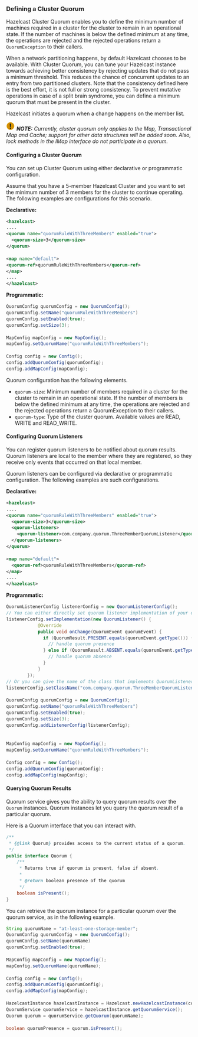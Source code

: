 ### Defining a Cluster Quorum

Hazelcast Cluster Quorum enables you to define the minimum number of machines required in a cluster for the cluster to remain in an operational state. If the number of machines is below the defined minimum at any time, the operations are rejected and the rejected operations return a `QuorumException` to their callers.

When a network partitioning happens, by default Hazelcast chooses to be available. With Cluster Quorum, you can tune your Hazelcast instance towards achieving better consistency by rejecting updates that do not pass a minimum threshold. This reduces the chance of concurrent updates to an entry from two partitioned clusters. Note that the consistency defined here is the best effort, it is not full or strong consistency. To prevent mutative operations in case of a split brain syndrome, you can define a minimum quorum that must be present in the cluster.

Hazelcast initiates a quorum when a change happens on the member list.

![image](images/NoteSmall.jpg) ***NOTE:*** *Currently, cluster quorum only applies to the Map, Transactional Map and Cache; support for other data structures will be added soon. Also, lock methods in the IMap interface do not participate in a quorum.*


#### Configuring a Cluster Quorum

You can set up Cluster Quorum using either declarative or programmatic configuration.

Assume that you have a 5-member Hazelcast Cluster and you want to set the minimum number of 3 members for the cluster to continue operating. The following examples are configurations for this scenario.

**Declarative:**

```xml
<hazelcast>
....
<quorum name="quorumRuleWithThreeMembers" enabled="true">
  <quorum-size>3</quorum-size>
</quorum>

<map name="default">
<quorum-ref>quorumRuleWithThreeMembers</quorum-ref>
</map>
....
</hazelcast>

```

**Programmatic:**

```java
QuorumConfig quorumConfig = new QuorumConfig();
quorumConfig.setName("quorumRuleWithThreeMembers")
quorumConfig.setEnabled(true);
quorumConfig.setSize(3);

MapConfig mapConfig = new MapConfig();
mapConfig.setQuorumName("quorumRuleWithThreeMembers");

Config config = new Config();
config.addQuorumConfig(quorumConfig);
config.addMapConfig(mapConfig);

```

Quorum configuration has the following elements.


- `quorum-size`: Minimum number of members required in a cluster for the cluster to remain in an operational state. If the number of members is below the defined minimum at any time, the operations are rejected and the rejected operations return a QuorumException to their callers.
- `quorum-type`: Type of the cluster quorum. Available values are READ, WRITE and READ_WRITE.



#### Configuring Quorum Listeners

You can register quorum listeners to be notified about quorum results. Quorum listeners are local to the member where they are registered, so they receive only events that occurred on that local member.

Quorum listeners can be configured via declarative or programmatic configuration. The following examples are such configurations.

**Declarative:**

```xml
<hazelcast>
....
<quorum name="quorumRuleWithThreeMembers" enabled="true">
  <quorum-size>3</quorum-size>
  <quorum-listeners>
    <quorum-listener>com.company.quorum.ThreeMemberQuorumListener</quorum-listener>
  </quorum-listeners>
</quorum>

<map name="default">
  <quorum-ref>quorumRuleWithThreeMembers</quorum-ref>
</map>
....
</hazelcast>
```

**Programmatic:**

```java
QuorumListenerConfig listenerConfig = new QuorumListenerConfig();
// You can either directly set quorum listener implementation of your own
listenerConfig.setImplementation(new QuorumListener() {
            @Override
            public void onChange(QuorumEvent quorumEvent) {
              if (QuorumResult.PRESENT.equals(quorumEvent.getType())) {
                // handle quorum presence
              } else if (QuorumResult.ABSENT.equals(quorumEvent.getType())) {
                // handle quorum absence
              }
            }
        });
// Or you can give the name of the class that implements QuorumListener interface.
listenerConfig.setClassName("com.company.quorum.ThreeMemberQuorumListener");

QuorumConfig quorumConfig = new QuorumConfig();
quorumConfig.setName("quorumRuleWithThreeMembers")
quorumConfig.setEnabled(true);
quorumConfig.setSize(3);
quorumConfig.addListenerConfig(listenerConfig);


MapConfig mapConfig = new MapConfig();
mapConfig.setQuorumName("quorumRuleWithThreeMembers");

Config config = new Config();
config.addQuorumConfig(quorumConfig);
config.addMapConfig(mapConfig);
```




#### Querying Quorum Results

Quorum service gives you the ability to query quorum results over the `Quorum` instances. Quorum instances let you query the quorum result of a particular quorum.

Here is a Quorum interface that you can interact with.

```java
/**
 * {@link Quorum} provides access to the current status of a quorum.
 */
public interface Quorum {
    /**
     * Returns true if quorum is present, false if absent.
     *
     * @return boolean presence of the quorum
     */
    boolean isPresent();
}
```
You can retrieve the quorum instance for a particular quorum over the quorum service, as in the following example.

```java
String quorumName = "at-least-one-storage-member";
QuorumConfig quorumConfig = new QuorumConfig();
quorumConfig.setName(quorumName)
quorumConfig.setEnabled(true);

MapConfig mapConfig = new MapConfig();
mapConfig.setQuorumName(quorumName);

Config config = new Config();
config.addQuorumConfig(quorumConfig);
config.addMapConfig(mapConfig);

HazelcastInstance hazelcastInstance = Hazelcast.newHazelcastInstance(config);
QuorumService quorumService = hazelcastInstance.getQuorumService();
Quorum quorum = quorumService.getQuorum(quorumName);

boolean quorumPresence = quorum.isPresent();

```
